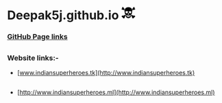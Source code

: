 # Deepak5j.github.io [![Build Status](https://github.com/Deepak5j/Deepak5j.github.io/blob/master/images/Skull-32x32.png)](https://deepak5j.github.io)


### [GitHub Page links](https://deepak5j.github.io)

##

### Website links:-
* [www.indiansuperheroes.tk](http://www.indiansuperheroes.tk)

## 

* [http://www.indiansuperheroes.ml](http://www.indiansuperheroes.ml)
